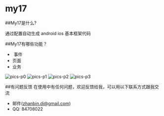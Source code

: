 # my17

##My17是什么?

通过配置自动生成 android ios 基本框架代码


##My17有哪些功能？

*  事件
*  页面
*  业务

![pics-p0](pics/p0.jpg)
![pics-p1](pics/p1.jpg)
![pics-p2](pics/p2.jpg)
![pics-p3](pics/p3.jpg)



##有问题反馈
在使用中有任何问题，欢迎反馈给我，可以用以下联系方式跟我交流

* 邮件(zhanbin.di@gmail.com)
* QQ: 84708022

